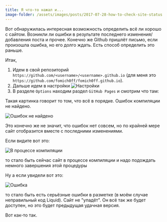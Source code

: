 ```yaml
---
title: Я что-то нажал и...
image-folder: /assets/images/posts/2017-07-28-how-to-check-site-status
---
```


Вот обнаружилась интересная возможность определить всё ли хорошо с сайтом.
Возникли ли ошибки в результате последнего изменения/добавления поста и прочее.
Конечно же Github пришлёт письмо, если произошла ошибка, но его долго ждать.
Есть способ определить это раньше.
<!--more-->
Итак, 

1. Идем в свой репозиторий
   ```https://github.com/<username>/<username>.github.io``` (для меня это
   ```https://github.com/fomich0ff/fomich0ff.github.io```). 
2. Дальше идем в настройки 
   ![Настройки]({{page.image-folder}}/settings.PNG)
3. В разделе ```Options``` находим раздел ```GitHub Pages``` и смотрим что там:

Такая картинка говорит то том, что всё в порядке. Ошибок компиляции не
найдено. 

![Ошибок не найдено]({{page.image-folder}}/done.PNG) 

Это конечно же не значит, что ошибок нет совсем, но по крайней мере сайт отобразится 
вместе с последними изменениями.

Если видите вот это: 

![В процессе компиляции]({{page.image-folder}}/compiling.PNG) 

то стало быть сейчас сайт в процессе компиляции и надо подождать немного завершения
этой процедуры

Ну а если увидели вот это: 

![Ошибка]({{page.image-folder}}/error.PNG) 

то стало быть есть серьёзные ошибки в разметке (в моём случае неправильный код Liquid).
Сайт не "упадёт". Он всё так же будет доступен, но это будет предыдущая
удачная версия.

Вот как-то так.

